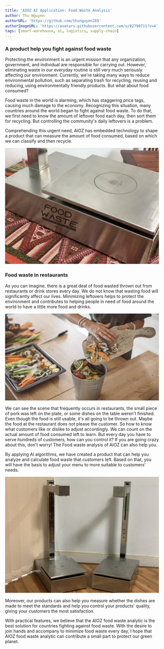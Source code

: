 ```yaml
---
title: 'AIOZ AI Application: Food Waste Analysis'
author: Thu Nguyen
authorURL: 'https://github.com/thunguyen285'
authorImageURL: 'https://avatars.githubusercontent.com/u/82790711?v=4'
tags: [smart-warehouse, ai, logistics, supply-chain]
---
```


### A product help you fight against food waste

Protecting the environment is an urgent mission that any organization, government, and individual are responsible for carrying out. However, eliminating waste in our everyday routine is still very much seriously affecting our environment. Currently, we're taking many ways to reduce environmental pollution, such as separating trash for recycling, reusing and reducing, using environmentally friendly products. But what about food consumed?

Food waste in the world is alarming, which has staggering price tags, causing much damage to the economy. Recognizing this situation, many countries around the world began to fight against food waste. To do that, we first need to know the amount of leftover food each day, then sort them for recycling. But controlling the community's daily leftovers is a problem.

Comprehending this urgent need, AIOZ has embedded technology to shape a product that can measure the amount of food consumed, based on which we can classify and then recycle.

![](https://github.com/aioz-ai/ai-docs-cms/blob/main/content/blog/assets/2021-04-29-food-waste/IMG_3039.jpg?raw=true)
<!--truncate-->

### Food waste in restaurants

As you can imagine, there is a great deal of food wasted thrown out from restaurants or drink stores every day. We do not know that wasting food will significantly affect our lives. Minimizing leftovers helps to protect the environment and contributes to helping people in need of food around the world to have a little more food and drinks.

![](https://github.com/aioz-ai/ai-docs-cms/blob/main/content/blog/assets/2021-04-29-food-waste/GettyImages-1160205101Tiny.jpg?raw=true)

We can see the scene that frequently occurs in restaurants, the small piece of pork was left on the plate, or some dishes on the table weren't finished. Even though the food is still usable, it's all going to be thrown out. Maybe the food at the restaurant does not please the customer. So how to know what customers like or dislike to adjust accordingly. We can count on the actual amount of food consumed left to learn. But every day you have to serve hundreds of customers, how can you control it? If you are going crazy about this, don't worry! The Food waste analysis of AIOZ can also help you.

By applying AI algorithms, we have created a product that can help you analyze and calculate food waste that customers left. Based on that, you will have the basis to adjust your menu to more suitable to customers' needs.

![](https://github.com/aioz-ai/ai-docs-cms/blob/main/content/blog/assets/2021-04-29-food-waste/IMG_3007.jpg?raw=true)

Moreover, our products can also help you measure whether the dishes are made to meet the standards and help you control your products' quality, giving your customers the most satisfaction.

With practical features, we believe that the AIOZ food waste analytic is the best solution for countries fighting against food waste. With the desire to join hands and accompany to minimize food waste every day, I hope that AIOZ food waste analytic can contribute a small part to protect our green planet.
